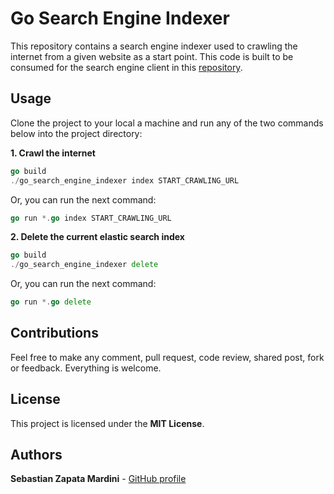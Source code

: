 # Go Search Engine Indexer

This repository contains a search engine indexer used to crawling the internet from a given website as a start point. This code is built to be consumed for the search engine client in this [repository](https://github.com/Mardiniii/go_search_engine_client).

## Usage

Clone the project to your local a machine and run any of the two commands below into the project directory:

**1. Crawl the internet**

```go
go build
./go_search_engine_indexer index START_CRAWLING_URL
```

Or, you can run the next command:

```go
go run *.go index START_CRAWLING_URL
```

**2. Delete the current elastic search index**

```go
go build
./go_search_engine_indexer delete
```

Or, you can run the next command:

```go
go run *.go delete
```

## Contributions
Feel free to make any comment, pull request, code review, shared post, fork or feedback. Everything is welcome.

## License

This project is licensed under the **MIT License**.

## Authors

**Sebastian Zapata Mardini** - [GitHub profile](https://github.com/Mardiniii)

